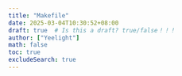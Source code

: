 ```yaml
---
title: "Makefile"
date: 2025-03-04T10:30:52+08:00
draft: true  # Is this a draft? true/false！！！
author: ["Yeelight"]
math: false
toc: true
excludeSearch: true
---
```

